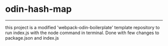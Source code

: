 # odin-hash-map
---
this project is a modified 'webpack-odin-boilerplate' template repository to run
index.js with the node command in terminal. Done with few changes to
package.json and index.js